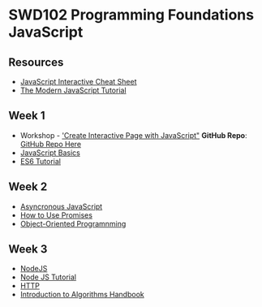 # SWD102 Programming Foundations JavaScript

## Resources

- [JavaScript Interactive Cheat Sheet](https://htmlcheatsheet.com/js/)
- [The Modern JavaScript Tutorial](https://javascript.info/)

## Week 1

- Workshop - ['Create Interactive Page with JavaScript"](https://vimeo.com/user181340915)
	**GitHub Repo**: [GitHub Repo Here](https://github.com/DrVicki/swd102jsw1)
- [JavaScript Basics](https://developer.mozilla.org/en-US/docs/Learn/Getting_started_with_the_web/JavaScript_basics)
- [ES6 Tutorial](https://www.javascripttutorial.net/es6/)

## Week 2

- [Asyncronous JavaScript](https://developer.mozilla.org/en-US/docs/Learn/JavaScript/Asynchronous)
- [How to Use Promises](https://developer.mozilla.org/en-US/docs/Learn/JavaScript/Asynchronous/Promises)
- [Object-Oriented Programnming](https://developer.mozilla.org/en-US/docs/Learn/JavaScript/Objects/Object-oriented_programming)

## Week 3

- [NodeJS](https://nodejs.org/en/docs/guides)
- [Node JS Tutorial](https://www.w3schools.com/nodejs/)
- [HTTP](https://developer.mozilla.org/en-US/docs/Web/HTTP)
- [Introduction to Algorithms Handbook](https://www.freecodecamp.org/news/introduction-to-algorithms-with-javascript-examples/)